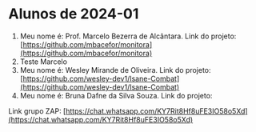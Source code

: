 # Alunos de 2024-01

1. Meu nome é: Prof. Marcelo Bezerra de Alcântara. Link do projeto:  [https://github.com/mbacefor/monitora](https://github.com/mbacefor/monitora)
2. Teste Marcelo
3. Meu nome é: Wesley Mirande de Oliveira. Link do projeto:  [https://github.com/wesley-dev1/Isane-Combat](https://github.com/wesley-dev1/Isane-Combat)
2. Meu nome é: Bruna Dafne da Silva Souza. Link do projeto:

Link grupo ZAP:  [https://chat.whatsapp.com/KY7Rit8Hf8uFE3IO58o5Xd](https://chat.whatsapp.com/KY7Rit8Hf8uFE3IO58o5Xd)
